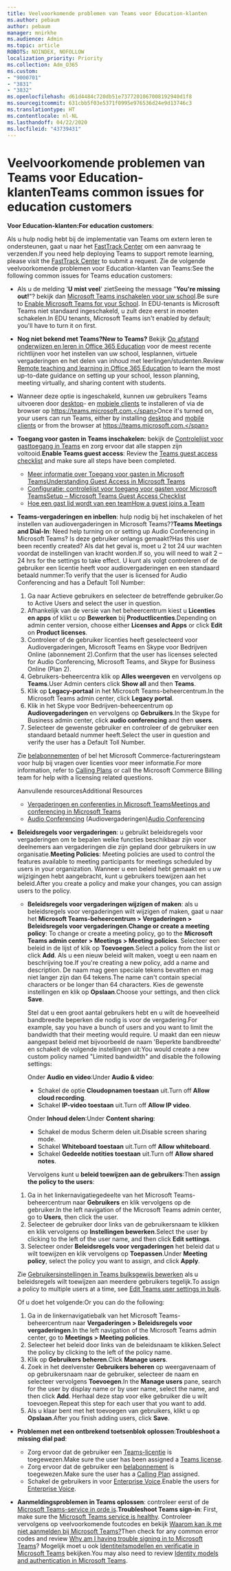 ```yaml
---
title: Veelvoorkomende problemen van Teams voor Education-klanten
ms.author: pebaum
author: pebaum
manager: mnirkhe
ms.audience: Admin
ms.topic: article
ROBOTS: NOINDEX, NOFOLLOW
localization_priority: Priority
ms.collection: Adm_O365
ms.custom:
- "9000701"
- "3831"
- "3832"
ms.openlocfilehash: d61d4484c720db51e7377201067008192940d1f8
ms.sourcegitcommit: 631cbb5f03e5371f0995e976536d24e9d13746c3
ms.translationtype: HT
ms.contentlocale: nl-NL
ms.lasthandoff: 04/22/2020
ms.locfileid: "43739431"
---
```

# <a name="teams-common-issues-for-education-customers"></a><span data-ttu-id="df50a-102">Veelvoorkomende problemen van Teams voor Education-klanten</span><span class="sxs-lookup"><span data-stu-id="df50a-102">Teams common issues for education customers</span></span>

<span data-ttu-id="df50a-103">**Voor Education-klanten:**</span><span class="sxs-lookup"><span data-stu-id="df50a-103">**For education customers**:</span></span>

<span data-ttu-id="df50a-104">Als u hulp nodig hebt bij de implementatie van Teams om extern leren te ondersteunen, gaat u naar het [FastTrack Center](https://www.microsoft.com/fasttrack) om een aanvraag te verzenden.</span><span class="sxs-lookup"><span data-stu-id="df50a-104">If you need help deploying Teams to support remote learning, please visit the [FastTrack Center](https://www.microsoft.com/fasttrack) to submit a request.</span></span> <span data-ttu-id="df50a-105">Zie de volgende veelvoorkomende problemen voor Education-klanten van Teams:</span><span class="sxs-lookup"><span data-stu-id="df50a-105">See the following common issues for Teams education customers:</span></span>

- <span data-ttu-id="df50a-106">Als u de melding '**U mist veel**' ziet</span><span class="sxs-lookup"><span data-stu-id="df50a-106">Seeing the message "**You're missing out!**"?</span></span> <span data-ttu-id="df50a-107">bekijk dan [Microsoft Teams inschakelen voor uw school](https://docs.microsoft.com/microsoft-365/education/intune-edu-trial/enable-microsoft-teams).</span><span class="sxs-lookup"><span data-stu-id="df50a-107">Be sure to [Enable Microsoft Teams for your School](https://docs.microsoft.com/microsoft-365/education/intune-edu-trial/enable-microsoft-teams).</span></span> <span data-ttu-id="df50a-108">In EDU-tenants is Microsoft Teams niet standaard ingeschakeld, u zult deze eerst in moeten schakelen.</span><span class="sxs-lookup"><span data-stu-id="df50a-108">In EDU tenants, Microsoft Teams isn't enabled by default; you'll have to turn it on first.</span></span>

- <span data-ttu-id="df50a-109">**Nog niet bekend met Teams?**</span><span class="sxs-lookup"><span data-stu-id="df50a-109">**New to Teams?**</span></span> <span data-ttu-id="df50a-110">Bekijk [Op afstand onderwijzen en leren in Office 365 Education](https://support.office.com/article/remote-teaching-and-learning-in-office-365-education-f651ccae-7b65-478b-8366-51bb884025c4) voor de meest recente richtlijnen voor het instellen van uw school, lesplannen, virtuele vergaderingen en het delen van inhoud met leerlingen/studenten.</span><span class="sxs-lookup"><span data-stu-id="df50a-110">Review [Remote teaching and learning in Office 365 Education](https://support.office.com/article/remote-teaching-and-learning-in-office-365-education-f651ccae-7b65-478b-8366-51bb884025c4) to learn the most up-to-date guidance on setting up your school, lesson planning, meeting virtually, and sharing content with students.</span></span>

- <span data-ttu-id="df50a-111">Wanneer deze optie is ingeschakeld, kunnen uw gebruikers Teams uitvoeren door [desktop](https://docs.microsoft.com/MicrosoftTeams/get-clients#desktop-client)- en [mobiele clients](https://docs.microsoft.com/MicrosoftTeams/get-clients#mobile-clients) te installeren of via de browser op https://teams.microsoft.com.</span><span class="sxs-lookup"><span data-stu-id="df50a-111">Once it's turned on, your users can run Teams, either by installing [desktop](https://docs.microsoft.com/MicrosoftTeams/get-clients#desktop-client) and [mobile clients](https://docs.microsoft.com/MicrosoftTeams/get-clients#mobile-clients) or from the browser at https://teams.microsoft.com.</span></span>

- <span data-ttu-id="df50a-112">**Toegang voor gasten in Teams inschakelen:** bekijk de [Controlelijst voor gasttoegang in Teams](https://docs.microsoft.com/microsoftteams/guest-access-checklist) en zorg ervoor dat alle stappen zijn voltooid.</span><span class="sxs-lookup"><span data-stu-id="df50a-112">**Enable Teams guest access**: Review the [Teams guest access checklist](https://docs.microsoft.com/microsoftteams/guest-access-checklist) and make sure all steps have been completed.</span></span>
    - [<span data-ttu-id="df50a-113">Meer informatie over Toegang voor gasten in Microsoft Teams</span><span class="sxs-lookup"><span data-stu-id="df50a-113">Understanding Guest Access in Microsoft Teams</span></span>](https://docs.microsoft.com/microsoftteams/guest-access)
    - [<span data-ttu-id="df50a-114">Configuratie: controlelijst voor toegang voor gasten voor Microsoft Teams</span><span class="sxs-lookup"><span data-stu-id="df50a-114">Setup – Microsoft Teams Guest Access Checklist</span></span>](https://docs.microsoft.com/microsoftteams/guest-access-checklist)
    - [<span data-ttu-id="df50a-115">Hoe een gast lid wordt van een team</span><span class="sxs-lookup"><span data-stu-id="df50a-115">How a guest joins a Team</span></span>](https://docs.microsoft.com/microsoftteams/guest-joins)

- <span data-ttu-id="df50a-116">**Teams-vergaderingen en inbellen**: hulp nodig bij het inschakelen of het instellen van audiovergaderingen in Microsoft Teams??</span><span class="sxs-lookup"><span data-stu-id="df50a-116">**Teams Meetings and Dial-In**: Need help turning on or setting up Audio Conferencing in Microsoft Teams?</span></span> <span data-ttu-id="df50a-117">Is deze gebruiker onlangs gemaakt?</span><span class="sxs-lookup"><span data-stu-id="df50a-117">Has this user been recently created?</span></span> <span data-ttu-id="df50a-118">Als dat het geval is, moet u 2 tot 24 uur wachten voordat de instellingen van kracht worden.</span><span class="sxs-lookup"><span data-stu-id="df50a-118">If so, you will need to wait 2 – 24 hrs for the settings to take effect.</span></span> <span data-ttu-id="df50a-119">U kunt als volgt controleren of de gebruiker een licentie heeft voor audiovergaderingen en een standaard betaald nummer:</span><span class="sxs-lookup"><span data-stu-id="df50a-119">To verify that the user is licensed for Audio Conferencing and has a Default Toll Number:</span></span>
    1. <span data-ttu-id="df50a-120">Ga naar Actieve gebruikers en selecteer de betreffende gebruiker.</span><span class="sxs-lookup"><span data-stu-id="df50a-120">Go to Active Users and select the user in question.</span></span>
    2. <span data-ttu-id="df50a-121">Afhankelijk van de versie van het beheercentrum kiest u **Licenties en apps** of klikt u op **Bewerken** bij **Productlicenties**.</span><span class="sxs-lookup"><span data-stu-id="df50a-121">Depending on admin center version, choose either **Licenses and Apps** or click **Edit** on **Product licenses**.</span></span>
    3. <span data-ttu-id="df50a-122">Controleer of de gebruiker licenties heeft geselecteerd voor Audiovergaderingen, Microsoft Teams en Skype voor Bedrijven Online (abonnement 2).</span><span class="sxs-lookup"><span data-stu-id="df50a-122">Confirm that the user has licenses selected for Audio Conferencing, Microsoft Teams, and Skype for Business Online (Plan 2).</span></span>
    4. <span data-ttu-id="df50a-123">Gebruikers-beheercentra klik op **Alles weergeven** en vervolgens op **Teams**.</span><span class="sxs-lookup"><span data-stu-id="df50a-123">User Admin centers click **Show all** and then **Teams**.</span></span>
    5. <span data-ttu-id="df50a-124">Klik op **Legacy-portaal** in het Microsoft Teams-beheercentrum.</span><span class="sxs-lookup"><span data-stu-id="df50a-124">In the Microsoft Teams admin center, click **Legacy portal**.</span></span>
    6. <span data-ttu-id="df50a-125">Klik in het Skype voor Bedrijven-beheercentrum op **Audiovergaderingen** en vervolgens op **Gebruikers**.</span><span class="sxs-lookup"><span data-stu-id="df50a-125">In the Skype for Business admin center, click **audio conferencing** and then **users**.</span></span>
    7. <span data-ttu-id="df50a-126">Selecteer de gewenste gebruiker en controleer of de gebruiker een standaard betaald nummer heeft.</span><span class="sxs-lookup"><span data-stu-id="df50a-126">Select the user in question and verify the user has a Default Toll Number.</span></span>

    <span data-ttu-id="df50a-127">Zie [belabonnementen](https://docs.microsoft.com/microsoftteams/calling-plans-for-office-365) of bel het Microsoft Commerce-factureringsteam voor hulp bij vragen over licenties voor meer informatie.</span><span class="sxs-lookup"><span data-stu-id="df50a-127">For more information, refer to [Calling Plans](https://docs.microsoft.com/microsoftteams/calling-plans-for-office-365) or call the Microsoft Commerce Billing team for help with a licensing related questions.</span></span>

    <span data-ttu-id="df50a-128">Aanvullende resources</span><span class="sxs-lookup"><span data-stu-id="df50a-128">Additional Resources</span></span>

    - [<span data-ttu-id="df50a-129">Vergaderingen en conferenties in Microsoft Teams</span><span class="sxs-lookup"><span data-stu-id="df50a-129">Meetings and conferencing in Microsoft Teams</span></span>](https://docs.microsoft.com/microsoftteams/deploy-meetings-microsoft-teams-landing-page)
    - <span data-ttu-id="df50a-130">[Audio Conferencing](https://docs.microsoft.com/microsoftteams/audio-conferencing-in-office-365) (Audiovergaderingen)</span><span class="sxs-lookup"><span data-stu-id="df50a-130">[Audio Conferencing](https://docs.microsoft.com/microsoftteams/audio-conferencing-in-office-365)</span></span>

- <span data-ttu-id="df50a-131">**Beleidsregels voor vergaderingen**: u gebruikt beleidsregels voor vergaderingen om te bepalen welke functies beschikbaar zijn voor deelnemers aan vergaderingen die zijn gepland door gebruikers in uw organisatie.</span><span class="sxs-lookup"><span data-stu-id="df50a-131">**Meeting Policies**: Meeting policies are used to control the features available to meeting participants for meetings scheduled by users in your organization.</span></span> <span data-ttu-id="df50a-132">Wanneer u een beleid hebt gemaakt en u uw wijzigingen hebt aangebracht, kunt u gebruikers toewijzen aan het beleid.</span><span class="sxs-lookup"><span data-stu-id="df50a-132">After you create a policy and make your changes, you can assign users to the policy.</span></span>

    - <span data-ttu-id="df50a-133">**Beleidsregels voor vergaderingen wijzigen of maken**: als u beleidsregels voor vergaderingen wilt wijzigen of maken, gaat u naar het **Microsoft Teams-beheercentrum > Vergaderingen > Beleidsregels voor vergaderingen**.</span><span class="sxs-lookup"><span data-stu-id="df50a-133">**Change or create a meeting policy**: To change or create a meeting policy, go to the **Microsoft Teams admin center > Meetings > Meeting policies**.</span></span> <span data-ttu-id="df50a-134">Selecteer een beleid in de lijst of klik op **Toevoegen**.</span><span class="sxs-lookup"><span data-stu-id="df50a-134">Select a policy from the list or click **Add**.</span></span> <span data-ttu-id="df50a-135">Als u een nieuw beleid wilt maken, voegt u een naam en beschrijving toe.</span><span class="sxs-lookup"><span data-stu-id="df50a-135">If you're creating a new policy, add a name and description.</span></span> <span data-ttu-id="df50a-136">De naam mag geen speciale tekens bevatten en mag niet langer zijn dan 64 tekens.</span><span class="sxs-lookup"><span data-stu-id="df50a-136">The name can't contain special characters or be longer than 64 characters.</span></span> <span data-ttu-id="df50a-137">Kies de gewenste instellingen en klik op **Opslaan**.</span><span class="sxs-lookup"><span data-stu-id="df50a-137">Choose your settings, and then click **Save**.</span></span> 
    
        <span data-ttu-id="df50a-138">Stel dat u een groot aantal gebruikers hebt en u wilt de hoeveelheid bandbreedte beperken die nodig is voor de vergadering.</span><span class="sxs-lookup"><span data-stu-id="df50a-138">For example, say you have a bunch of users and you want to limit the bandwidth that their meeting would require.</span></span> <span data-ttu-id="df50a-139">U maakt dan een nieuw aangepast beleid met bijvoorbeeld de naam 'Beperkte bandbreedte' en schakelt de volgende instellingen uit:</span><span class="sxs-lookup"><span data-stu-id="df50a-139">You would create a new custom policy named "Limited bandwidth" and disable the following settings:</span></span>

        <span data-ttu-id="df50a-140">Onder **Audio en video**:</span><span class="sxs-lookup"><span data-stu-id="df50a-140">Under **Audio & video**:</span></span>
        - <span data-ttu-id="df50a-141">Schakel de optie **Cloudopnamen toestaan** uit.</span><span class="sxs-lookup"><span data-stu-id="df50a-141">Turn off **Allow cloud recording**.</span></span>
        - <span data-ttu-id="df50a-142">Schakel **IP-video toestaan** uit.</span><span class="sxs-lookup"><span data-stu-id="df50a-142">Turn off **Allow IP video**.</span></span>

        <span data-ttu-id="df50a-143">Onder **Inhoud delen**:</span><span class="sxs-lookup"><span data-stu-id="df50a-143">Under **Content sharing**:</span></span>

        - <span data-ttu-id="df50a-144">Schakel de modus Scherm delen uit.</span><span class="sxs-lookup"><span data-stu-id="df50a-144">Disable screen sharing mode.</span></span>
        - <span data-ttu-id="df50a-145">Schakel **Whiteboard toestaan** uit.</span><span class="sxs-lookup"><span data-stu-id="df50a-145">Turn off **Allow whiteboard**.</span></span>
        - <span data-ttu-id="df50a-146">Schakel **Gedeelde notities toestaan** uit.</span><span class="sxs-lookup"><span data-stu-id="df50a-146">Turn off **Allow shared notes**.</span></span>

        <span data-ttu-id="df50a-147">Vervolgens kunt u **beleid toewijzen aan de gebruikers**:</span><span class="sxs-lookup"><span data-stu-id="df50a-147">Then **assign the policy to the users**:</span></span>

    1. <span data-ttu-id="df50a-148">Ga in het linkernavigatiegedeelte van het Microsoft Teams-beheercentrum naar **Gebruikers** en klik vervolgens op de gebruiker.</span><span class="sxs-lookup"><span data-stu-id="df50a-148">In the left navigation of the Microsoft Teams admin center, go to **Users**, then click the user.</span></span>
    2. <span data-ttu-id="df50a-149">Selecteer de gebruiker door links van de gebruikersnaam te klikken en klik vervolgens op **Instellingen bewerken**.</span><span class="sxs-lookup"><span data-stu-id="df50a-149">Select the user by clicking to the left of the user name, and then click **Edit settings**.</span></span>
    3. <span data-ttu-id="df50a-150">Selecteer onder **Beleidsregels voor vergaderingen** het beleid dat u wilt toewijzen en klik vervolgens op **Toepassen**.</span><span class="sxs-lookup"><span data-stu-id="df50a-150">Under **Meeting policy**, select the policy you want to assign, and click **Apply**.</span></span>

    <span data-ttu-id="df50a-151">Zie [Gebruikersinstellingen in Teams bulksgewijs bewerken](https://docs.microsoft.com/microsoftteams/edit-user-settings-in-bulk) als u beleidsregels wilt toewijzen aan meerdere gebruikers tegelijk.</span><span class="sxs-lookup"><span data-stu-id="df50a-151">To assign a policy to multiple users at a time, see [Edit Teams user settings in bulk](https://docs.microsoft.com/microsoftteams/edit-user-settings-in-bulk).</span></span>

    <span data-ttu-id="df50a-152">Of u doet het volgende:</span><span class="sxs-lookup"><span data-stu-id="df50a-152">Or you can do the following:</span></span>
    1. <span data-ttu-id="df50a-153">Ga in de linkernavigatiebalk van het Microsoft Teams-beheercentrum naar **Vergaderingen > Beleidsregels voor vergaderingen**.</span><span class="sxs-lookup"><span data-stu-id="df50a-153">In the left navigation of the Microsoft Teams admin center, go to **Meetings > Meeting policies**.</span></span>
    2. <span data-ttu-id="df50a-154">Selecteer het beleid door links van de beleidsnaam te klikken.</span><span class="sxs-lookup"><span data-stu-id="df50a-154">Select the policy by clicking to the left of the policy name.</span></span>
    3. <span data-ttu-id="df50a-155">Klik op **Gebruikers beheren**.</span><span class="sxs-lookup"><span data-stu-id="df50a-155">Click **Manage users**.</span></span>
    4. <span data-ttu-id="df50a-156">Zoek in het deelvenster **Gebruikers beheren** op weergavenaam of op gebruikersnaam naar de gebruiker, selecteer de naam en selecteer vervolgens **Toevoegen**.</span><span class="sxs-lookup"><span data-stu-id="df50a-156">In the **Manage users** pane, search for the user by display name or by user name, select the name, and then click **Add**.</span></span> <span data-ttu-id="df50a-157">Herhaal deze stap voor elke gebruiker die u wilt toevoegen.</span><span class="sxs-lookup"><span data-stu-id="df50a-157">Repeat this step for each user that you want to add.</span></span>
    5. <span data-ttu-id="df50a-158">Als u klaar bent met het toevoegen van gebruikers, klikt u op **Opslaan**.</span><span class="sxs-lookup"><span data-stu-id="df50a-158">After you finish adding users, click **Save**.</span></span>

- <span data-ttu-id="df50a-159">**Problemen met een ontbrekend toetsenblok oplossen**:</span><span class="sxs-lookup"><span data-stu-id="df50a-159">**Troubleshoot a missing dial pad**:</span></span>
    - <span data-ttu-id="df50a-160">Zorg ervoor dat de gebruiker een [Teams-licentie](https://docs.microsoft.com/MicrosoftTeams/assign-teams-licenses) is toegewezen.</span><span class="sxs-lookup"><span data-stu-id="df50a-160">Make sure the user has been assigned a [Teams license](https://docs.microsoft.com/MicrosoftTeams/assign-teams-licenses).</span></span>
    - <span data-ttu-id="df50a-161">Zorg ervoor dat de gebruiker een [belabonnement](https://docs.microsoft.com/MicrosoftTeams/calling-plan-landing-page) is toegewezen.</span><span class="sxs-lookup"><span data-stu-id="df50a-161">Make sure the user has a [Calling Plan](https://docs.microsoft.com/MicrosoftTeams/calling-plan-landing-page) assigned.</span></span>
    - <span data-ttu-id="df50a-162">Schakel de gebruikers in voor [Enterprise Voice](https://docs.microsoft.com/skypeforbusiness/skype-for-business-hybrid-solutions/plan-your-phone-system-cloud-pbx-solution/enable-users-for-enterprise-voice-online-and-phone-system-voicemail#to-enable-your-users-for-phone-system-in-office-365-voice-and-voicemail).</span><span class="sxs-lookup"><span data-stu-id="df50a-162">Enable the users for [Enterprise Voice](https://docs.microsoft.com/skypeforbusiness/skype-for-business-hybrid-solutions/plan-your-phone-system-cloud-pbx-solution/enable-users-for-enterprise-voice-online-and-phone-system-voicemail#to-enable-your-users-for-phone-system-in-office-365-voice-and-voicemail).</span></span>

- <span data-ttu-id="df50a-163">**Aanmeldingsproblemen in Teams oplossen**: controleer eerst of de [Microsoft Teams-service in orde is](https://admin.microsoft.com/Adminportal/Home?source=applauncher#/servicehealth).</span><span class="sxs-lookup"><span data-stu-id="df50a-163">**Troubleshoot Teams sign-in**: First, make sure the [Microsoft Teams service is healthy](https://admin.microsoft.com/Adminportal/Home?source=applauncher#/servicehealth).</span></span> <span data-ttu-id="df50a-164">Controleer vervolgens op veelvoorkomende foutcodes en bekijk [Waarom kan ik me niet aanmelden bij Microsoft Teams?](https://support.office.com/article/a02f683b-61a3-4008-9447-ee60c5593b0f)</span><span class="sxs-lookup"><span data-stu-id="df50a-164">Then check for any common error codes and review [Why am I having trouble signing in to Microsoft Teams](https://support.office.com/article/a02f683b-61a3-4008-9447-ee60c5593b0f)?</span></span> <span data-ttu-id="df50a-165">Mogelijk moet u ook [Identiteitsmodellen en verificatie in Microsoft Teams](https://docs.microsoft.com/MicrosoftTeams/identify-models-authentication) bekijken.</span><span class="sxs-lookup"><span data-stu-id="df50a-165">You may also need to review [Identity models and authentication in Microsoft Teams](https://docs.microsoft.com/MicrosoftTeams/identify-models-authentication).</span></span>
